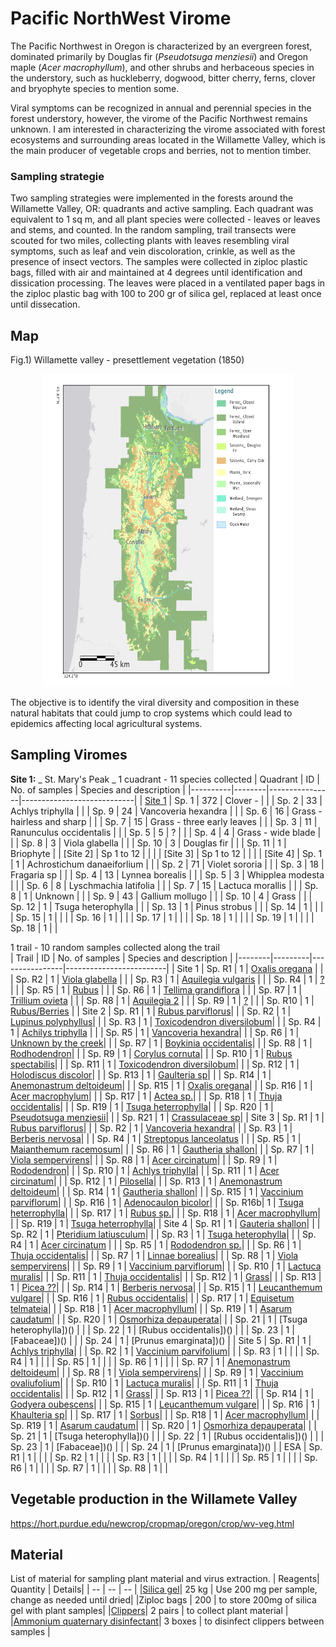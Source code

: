 # Pacific NorthWest Virome 
The Pacific Northwest in Oregon is characterized by an evergreen forest, dominated primarily by Douglas fir (_Pseudotsuga menziesii_) and Oregon maple (_Acer macrophyllum_), and other shrubs and herbaceous species in the understory, such as huckleberry, dogwood, bitter cherry, ferns, clover and bryophyte species to mention some. 

Viral symptoms can be recognized in annual and perennial species in the forest understory, however, the virome of the Pacific Northwest remains unknown. I am interested in characterizing the virome associated with forest ecosystems and surrounding areas located in the Willamette Valley, which is the main producer of vegetable crops and berries, not to mention timber. 

### Sampling strategie

Two sampling strategies were implemented in the forests around the Willamette Valley, OR: quadrants and active sampling. Each quadrant was equivalent to 1 sq m, and all plant species were collected -  leaves or leaves and stems, and counted. In the random sampling, trail transects were scouted for two miles, collecting plants with leaves resembling viral symptoms, such as leaf and vein discoloration, crinkle, as well as the presence of insect vectors.
The samples were collected in ziploc plastic bags, filled with air and maintained at 4 degrees until identification and dissication processing. The leaves were placed in a ventilated paper bags in the ziploc plastic bag with 100 to 200 gr of silica gel, replaced at least once until dissecation.


## Map
Fig.1) Willamette valley - presettlement vegetation (1850)
<p align="center">
<img src="https://github.com/ricardoi/PNWv/blob/main/figures/Willamette_valley_VegetationMap.png" width="400" height="500">
</p>

The objective is to identify the viral diversity and composition in these natural habitats that could jump to crop systems which could lead to epidemics affecting local agricultural systems.

## Sampling Viromes 
**Site 1:** _ St. Mary's Peak _
1 cuadrant - 11 species collected
| Quadrant | ID     | No. of samples | Species and description    |
|----------|--------|----------------|----------------------------|
| [Site 1](https://github.com/ricardoi/PNWv/blob/main/figures/quadrants/README.md)   | Sp. 1  | 372            | Clover -                   |
|          | Sp. 2  | 33             | Achlys triphylla           |
|          | Sp. 9  | 24             | Vancoveria hexandra                          |
|          | Sp. 6  | 16             | Grass - hairless and sharp |
|          | Sp. 7  | 15             | Grass - three early leaves |
|          | Sp. 3  | 11             | Ranunculus occidentalis    |
|          | Sp. 5  | 5              | ?                          |
|          | Sp. 4  | 4              | Grass - wide blade         |
|          | Sp. 8  | 3              | Viola glabella             |
|          | Sp. 10 | 3              | Douglas fir                |
|          | Sp. 11 | 1              | Briophyte                  |
| [Site 2] | Sp 1 to 12 |  | |
| [Site 3] | Sp 1 to 12 |  | |
| [Site 4] | Sp. 1  | 1             | Achrostichum danaeiforlium  |
|          | Sp. 2  | 71            | Violet sororia              |
|          | Sp. 3  | 18            | Fragaria sp                 |
|          | Sp. 4  | 13            | Lynnea borealis             |
|          | Sp. 5  | 3             | Whipplea modesta            |
|          | Sp. 6  | 8             | Lyschmachia latifolia       |
|          | Sp. 7  | 15            | Lactuca morallis            |
|          | Sp. 8  | 1             | Unknown                     |
|          | Sp. 9  | 43            | Gallium mollugo             |
|          | Sp. 10 | 4             | Grass                       |
|          | Sp. 12 | 1             | Tsuga heterophylla          |
|          | Sp. 13 | 1             | Pinus strobus               |
|          | Sp. 14 | 1             |                             |
|          | Sp. 15 | 1             |                             |
|          | Sp. 16 | 1             |                             |
|          | Sp. 17 | 1             |                             |
|          | Sp. 18 | 1             |                             |
|          | Sp. 19 | 1             |                             |
|          | Sp. 18 | 1             |                             |


1 trail - 10 random samples collected along the trail  
| Trail  | ID      | No. of samples | Species and description |
|--------|---------|----------------|-------------------------|
| Site 1 | Sp. R1  | 1              | [Oxalis oregana](https://github.com/ricardoi/PNWv/tree/main/figures/s1/rs1)      |
|        | Sp. R2  | 1              | [Viola glabella](https://github.com/ricardoi/PNWv/tree/main/figures/s1/rs2)      |
|        | Sp. R3  | 1              | [Aquilegia vulgaris](https://github.com/ricardoi/PNWv/tree/main/figures/s1/rs3)  |
|        | Sp. R4  | 1              | [?](https://github.com/ricardoi/PNWv/tree/main/figures/s1/rs4)                   |
|        | Sp. R5  | 1              | [Rubus](https://github.com/ricardoi/PNWv/tree/main/figures/s1/rs5)               |
|        | Sp. R6  | 1              | [Tellima grandiflora](https://github.com/ricardoi/PNWv/tree/main/figures/s1/rs6) |
|        | Sp. R7  | 1              | [Trillium ovieta](https://github.com/ricardoi/PNWv/tree/main/figures/s1/rs7)     |
|        | Sp. R8  | 1              | [Aquilegia 2](https://github.com/ricardoi/PNWv/tree/main/figures/s1/rs8)         |
|        | Sp. R9  | 1              | [?](https://github.com/ricardoi/PNWv/tree/main/figures/s1/rs9)                   |
|        | Sp. R10 | 1              | [Rubus/Berries](https://github.com/ricardoi/PNWv/tree/main/figures/s1/rs10)      |
| Site 2 | Sp. R1  | 1              | [Rubus parviflorus](https://github.com/ricardoi/PNWv/blob/main/figures/s2/rs1/README.md)|
|        | Sp. R2  | 1              | [Lupinus polyphyllus](https://github.com/ricardoi/PNWv/blob/main/figures/s2/rs2/README.md)|
|        | Sp. R3  | 1              | [Toxicodendron diversilobum](https://github.com/ricardoi/PNWv/blob/main/figures/s2/rs3/README.md)|
|        | Sp. R4  | 1              | [Achilys triphylla](https://github.com/ricardoi/PNWv/blob/main/figures/s2/rs4/README.md) |
|        | Sp. R5  | 1              | [Vancoveria hexandra](https://github.com/ricardoi/PNWv/blob/main/figures/s2/rs5/README.md)|
|        | Sp. R6  | 1              | [Unknown by the creek](https://github.com/ricardoi/PNWv/blob/main/figures/s2/rs6/README.md)|
|        | Sp. R7  | 1              | [Boykinia occidentalis](https://github.com/ricardoi/PNWv/blob/main/figures/s2/rs7/README.md)|
|        | Sp. R8  | 1              | [Rodhodendron](https://github.com/ricardoi/PNWv/blob/main/figures/s2/rs8/README.md)|
|        | Sp. R9  | 1              | [Corylus cornuta](https://github.com/ricardoi/PNWv/blob/main/figures/s2/rs9/README.md)|
|        | Sp. R10 | 1              | [Rubus spectabilis](https://github.com/ricardoi/PNWv/blob/main/figures/s2/rs10/README.md)|
|        | Sp. R11 | 1              | [Toxicodendron diversilobum](https://github.com/ricardoi/PNWv/blob/main/figures/s2/rs11/README.md)|
|        | Sp. R12 | 1              | [Holodiscus discolor](https://github.com/ricardoi/PNWv/blob/main/figures/s2/rs12/README.md)|
|        | Sp. R13 | 1              | [Gaulteria sp](https://github.com/ricardoi/PNWv/blob/main/figures/s2/rs13/README.md)|
|        | Sp. R14 | 1              | [Anemonastrum deltoideum](https://github.com/ricardoi/PNWv/blob/main/figures/s2/rs14/README.md)|
|        | Sp. R15 | 1              | [Oxalis oregana](https://github.com/ricardoi/PNWv/blob/main/figures/s2/rs15/README.md)|
|        | Sp. R16 | 1              | [Acer macrophylum](https://github.com/ricardoi/PNWv/blob/main/figures/s2/rs16/README.md)|
|        | Sp. R17 | 1              | [Actea sp.](https://github.com/ricardoi/PNWv/blob/main/figures/s2/rs17/README.md)|
|        | Sp. R18 | 1              | [Thuja occidentalis](https://github.com/ricardoi/PNWv/blob/main/figures/s2/rs18/README.md)|
|        | Sp. R19 | 1              | [Tsuga heterrophylla](https://github.com/ricardoi/PNWv/blob/main/figures/s2/rs19/README.md)|
|        | Sp. R20 | 1              | [Pseudotsuga menziesii](https://github.com/ricardoi/PNWv/blob/main/figures/s2/rs20/README.md)|
|        | Sp. R21 | 1              | [Crassulaceae sp](https://github.com/ricardoi/PNWv/blob/main/figures/s2/rs21/README.md)|
| Site 3 | Sp. R1  | 1              | [Rubus parviflorus]()|
|        | Sp. R2  | 1              | [Vancoveria hexandra]()|
|        | Sp. R3  | 1              | [Berberis nervosa]()|
|        | Sp. R4  | 1              | [Streptopus lanceolatus]() |
|        | Sp. R5  | 1              | [Maianthemum racemosum]()|
|        | Sp. R6  | 1              | [Gautheria shallon]()|
|        | Sp. R7  | 1              | [Viola sempervirens]()|
|        | Sp. R8  | 1              | [Acer circinatum]()|
|        | Sp. R9  | 1              | [Rododendron]()|
|        | Sp. R10 | 1              | [Achlys triphylla]()|
|        | Sp. R11 | 1              | [Acer circinatum]()|
|        | Sp. R12 | 1              | [Pilosella]()|
|        | Sp. R13 | 1              | [Anemonastrum deltoideum]()|
|        | Sp. R14 | 1              | [Gautheria shallon]()|
|        | Sp. R15 | 1              | [Vaccinium parviflorum]()|
|        | Sp. R16 | 1              | [Adenocaulon bicolor]()|
|        | Sp. R16b| 1              | [Tsuga heterrophylla]()|
|        | Sp. R17 | 1              | [Rubus sp.]()|
|        | Sp. R18 | 1              | [Acer macrophyllum]()|
|        | Sp. R19 | 1              | [Tsuga heterrophylla]()|
| Site 4 | Sp. R1  | 1              | [Gauteria shallon]()|
|        | Sp. R2  | 1              | [Pteridium latiusculum]()|
|        | Sp. R3  | 1              | [Tsuga heterophylla]()|
|        | Sp. R4  | 1              | [Acer circinatum]() |
|        | Sp. R5  | 1              | [Rododendron sp.]()|
|        | Sp. R6  | 1              | [Thuja occidentalis]()|
|        | Sp. R7  | 1              | [Linnae borealius]()|
|        | Sp. R8  | 1              | [Viola sempervirens]()|
|        | Sp. R9  | 1              | [Vaccinium parviflorum]()|
|        | Sp. R10 | 1              | [Lactuca muralis]()|
|        | Sp. R11 | 1              | [Thuja occidentalis]()|
|        | Sp. R12 | 1              | [Grass]()|
|        | Sp. R13 | 1              | [Picea ??]()|
|        | Sp. R14 | 1              | [Berberis nervosa]()|
|        | Sp. R15 | 1              | [Leucanthemum vulgare]()|
|        | Sp. R16 | 1              | [Rubus occidentalis]()|
|        | Sp. R17 | 1              | [Equisetum telmateia]()|
|        | Sp. R18 | 1              | [Acer macrophyllum]()|
|        | Sp. R19 | 1              | [Asarum caudatum]()|
|        | Sp. R20 | 1              | [Osmorhiza depauperata]()|
|        | Sp. 21  | 1              | [Tsuga heterophylla])() |
|        | Sp. 22  | 1              | [Rubus occidentalis])() |
|        | Sp. 23  | 1              | [Fabaceae])() |
|        | Sp. 24  | 1              | [Prunus emarginata])() |
| Site 5 | Sp. R1  | 1              | [Achlys triphylla]()|
|        | Sp. R2  | 1              | [Vaccinium parvifolium]()|
|        | Sp. R3  | 1              | []()|
|        | Sp. R4  | 1              | []()|
|        | Sp. R5  | 1              | []()|
|        | Sp. R6  | 1              | []()|
|        | Sp. R7  | 1              | [Anemonastrum deltoideum]()|
|        | Sp. R8  | 1              | [Viola sempervirens]()|
|        | Sp. R9  | 1              | [Vaccinium ovaliufolium]()|
|        | Sp. R10 | 1              | [Lactuca muralis]()|
|        | Sp. R11 | 1              | [Thuja occidentalis]()|
|        | Sp. R12 | 1              | [Grass]()|
|        | Sp. R13 | 1              | [Picea ??]()|
|        | Sp. R14 | 1              | [Godyera oubescens]()|
|        | Sp. R15 | 1              | [Leucanthemum vulgare]()|
|        | Sp. R16 | 1              | [Khaulteria sp]()|
|        | Sp. R17 | 1              | [Sorbus]()|
|        | Sp. R18 | 1              | [Acer macrophyllum]()|
|        | Sp. R19 | 1              | [Asarum caudatum]()|
|        | Sp. R20 | 1              | [Osmorhiza depauperata]()|
|        | Sp. 21  | 1              | [Tsuga heterophylla])() |
|        | Sp. 22  | 1              | [Rubus occidentalis])() |
|        | Sp. 23  | 1              | [Fabaceae])() |
|        | Sp. 24  | 1              | [Prunus emarginata])() |
| ESA    | Sp. R1  | 1              |                            |
|        | Sp. R2  | 1              |                            |
|        | Sp. R3  | 1              |                            |
|        | Sp. R4  | 1              |                            |
|        | Sp. R5  | 1              |                            |
|        | Sp. R6  | 1              |                            |
|        | Sp. R7  | 1              |                            |
|        | Sp. R8  | 1              |                            |


## Vegetable production in the Willamete Valley
https://hort.purdue.edu/newcrop/cropmap/oregon/crop/wv-veg.html



## Material
List of material for sampling plant material and virus extraction.
| Reagents| Quantity | Details|
| -- | -- | -- |
|[Silica gel](https://www.sigmaaldrich.com/US/en/product/mm/101969)| 25 kg | Use 200 mg per sample, change as needed until dried|
|Ziploc bags | 200 | to store 200mg of silica gel with plant samples|
|[Clippers](https://www.amazon.com/OUTCREATOR-Trimming-Scissors-Stainless-Gardening/dp/B08X47RH9H/ref=sr_1_50_sspa?crid=38S7FXOQZXRE2&keywords=plant+clippers&qid=1646851406&sprefix=plant+clipper%2Caps%2C271&sr=8-50-spons&psc=1&spLa=ZW5jcnlwdGVkUXVhbGlmaWVyPUEyUTZHTkk0TFUzQ09TJmVuY3J5cHRlZElkPUEwMjAyODUwUjk4N1pKSzk5OTRYJmVuY3J5cHRlZEFkSWQ9QTAzMjE3OTgzUTIwNDQ3VEE0WEU5JndpZGdldE5hbWU9c3BfYXRmX25leHQmYWN0aW9uPWNsaWNrUmVkaXJlY3QmZG9Ob3RMb2dDbGljaz10cnVl)| 2 pairs | to collect plant material |
|[Ammonium quaternary disinfectant](https://www.target.com/p/clorox-disinfecting-wipes-bleach-free-cleaning-wipes-crisp-lemon-75ct/-/A-12992354?ref=tgt_adv_XS000000&AFID=google_pla_df&fndsrc=tmnv&DFA=71700000090288494&CPNG=PLA_DVM%2Ba064R000012LE2GQAW-Clorox_Home+Care_Google+Search_2022-600130&adgroup=PLA_Clorox_Home&LID=700000001393753pgs&network=g&device=c&location=1024429&gclid=CjwKCAiAvaGRBhBlEiwAiY-yMDiQ5-xWtyCqBK-b0kQm-LYc-HpIQq8FZVeNl5G9mG-y0sKA5lCy2xoCw4EQAvD_BwE&gclsrc=aw.ds)| 3 boxes | to disinfect clippers between samples |
